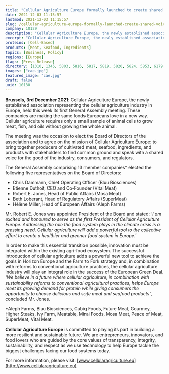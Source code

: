 ```yaml
---
title: "Cellular Agriculture Europe formally launched to create shared voice for new cultivated meat, seafood and ingredient industry"
date: 2021-12-03 11:15:57
lastmod: 2021-12-03 11:15:57
slug: /cellular-agriculture-europe-formally-launched-create-shared-voice-new-cultivated-meat
company: 10129
description: "Cellular Agriculture Europe, the newly established association representing the cellular agriculture industry in Europe, held this week its first General Assembly meeting."
excerpt: "Cellular Agriculture Europe, the newly established association representing the cellular agriculture industry in Europe, held this week its first General Assembly meeting."
proteins: [Cell-Based]
products: [Meat, Seafood, Ingredients]
topics: [Business, Policy]
regions: [Europe]
flags: [Press Release]
directory: [1310, 1345, 5803, 5816, 5817, 5819, 5820, 5824, 5853, 6179, 7856, 9042, 10129]
images: ["cae.jpg"]
featured_image: "cae.jpg"
draft: false
uuid: 10130
---
```

**Brussels, 3rd December 2021**: Cellular Agriculture Europe, the newly
established association representing the cellular agriculture industry
in Europe, held this week its first General Assembly meeting. These
companies are making the same foods Europeans love in a new way.
Cellular agriculture requires only a small sample of animal cells to
grow meat, fish, and oils without growing the whole animal.

The meeting was the occasion to elect the Board of Directors of the
association and to agree on the mission of Cellular Agriculture Europe:
to bring together producers of cultivated meat, seafood, ingredients,
and products with stakeholders to find common ground and speak with a
shared voice for the good of the industry, consumers, and regulators.

The General Assembly comprising 13 member companies\* elected the
following five representatives on the Board of Directors:

-   Chris Dammann, Chief Operating Officer (Bluu Biosciences)
-   Etienne Duthoit, CEO and Co-Founder (Vital Meat)
-   Robert E. Jones, Head of Public Affairs (Mosa Meat)
-   Beth Loberant, Head of Regulatory Affairs (SuperMeat)
-   Hélène Miller, Head of European Affairs (Aleph Farms)

Mr. Robert E. Jones was appointed President of the Board and stated: *'I
am excited and honoured to serve as the first President of Cellular
Agriculture Europe. Addressing the role the food system plays in the
climate crisis is a pressing need. Cellular agriculture will add a
powerful tool to the collective effort to create a healthier and greener
food system in Europe.'*

In order to make this essential transition possible, innovation must be
integrated within the existing agri-food ecosystem. The successful
introduction of cellular agriculture adds a powerful new tool to achieve
the goals in Horizon Europe and the Farm to Fork strategy and, in
combination with reforms to conventional agriculture practices, the
cellular agriculture industry will play an integral role in the success
of the European Green Deal. *'We believe in a future where cellular
agriculture, in combination with sustainability reforms to conventional
agricultural practices, helps Europe meet its growing demand for protein
while giving consumers the opportunity to choose delicious and safe meat
and seafood products'*, concluded Mr. Jones.

\*Aleph Farms, Bluu Biosciences, Cubiq Foods, Future Meat, Gourmey,
Higher Steaks, Ivy Farm, Meatable, Mirai Foods, Mosa Meat, Peace of
Meat, SuperMeat, Vital Meat.

**Cellular Agriculture Europe** is committed to playing its part in
building a more resilient and sustainable future. We are entrepreneurs,
innovators, and food lovers who are guided by the core values of
transparency, integrity, sustainability, and respect as we use
technology to help Europe tackle the biggest challenges facing our food
systems today.

For more information, please visit:
[www.cellularagriculture.eu](http://www.cellularagriculture.eu)

